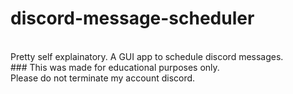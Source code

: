 # discord-message-scheduler
<br>
Pretty self explainatory. A GUI app to schedule discord messages.
<br>
### This was made for educational purposes only.
<br>
Please do not terminate my account discord.
